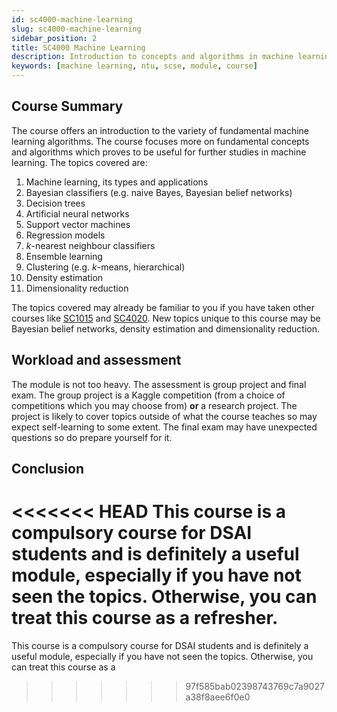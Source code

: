 ```yaml
---
id: sc4000-machine-learning
slug: sc4000-machine-learning
sidebar_position: 2
title: SC4000 Machine Learning
description: Introduction to concepts and algorithms in machine learning
keywords: [machine learning, ntu, scse, module, course]
---
```


## Course Summary

The course offers an introduction to the variety of fundamental machine learning algorithms. The course focuses more on fundamental concepts and algorithms which proves to be useful for further studies in machine learning. The topics covered are:

1. Machine learning, its types and applications
2. Bayesian classifiers (e.g. naive Bayes, Bayesian belief networks)
3. Decision trees
4. Artificial neural networks
5. Support vector machines
6. Regression models
7. _k_-nearest neighbour classifiers
8. Ensemble learning
9. Clustering (e.g. _k_-means, hierarchical)
10. Density estimation
11. Dimensionality reduction

The topics covered may already be familiar to you if you have taken other courses like [SC1015](../Y1S2/SC1015%20Introduction%20to%20Data%20Science%20and%20AI.md) and [SC4020](../SC4020%20Data%20Analytics%20and%20Mining.md). New topics unique to this course may be Bayesian belief networks, density estimation and dimensionality reduction.

## Workload and assessment

The module is not too heavy. The assessment is group project and final exam. The group project is a Kaggle competition (from a choice of competitions which you may choose from) **or** a research project. The project is likely to cover topics outside of what the course teaches so may expect self-learning to some extent. The final exam may have unexpected questions so do prepare yourself for it.

## Conclusion

<<<<<<< HEAD
This course is a compulsory course for DSAI students and is definitely a useful module, especially if you have not seen the topics. Otherwise, you can treat this course as a refresher.
=======
This course is a compulsory course for DSAI students and is definitely a useful module, especially if you have not seen the topics. Otherwise, you can treat this course as a
>>>>>>> 97f585bab02398743769c7a9027a38f8aee6f0e0
